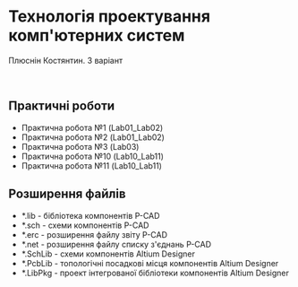 ﻿# Технологія проектування комп'ютерних систем</br>
<p>Плюснін Костянтин. 3 варіант</p></br>
<h2>Практичні роботи</h2>
<ul>
  <li>Практична робота №1 (Lab01_Lab02)</li>
  <li>Практична робота №2 (Lab01_Lab02)</li>
  <li>Практична робота №3 (Lab03)</li>
  <li>Практична робота №10 (Lab10_Lab11)</li>
  <li>Практична робота №11 (Lab10_Lab11)</li>
</ul>
<h2>Розширення файлів</h2>
<ul>
  <li>*.lib - бібліотека компонентів P-CAD</li>
  <li>*.sch - схеми компонентів P-CAD</li>
  <li>*.erc - розширення файлу звіту P-CAD</li>
  <li>*.net - розширення файлу списку з'єднань P-CAD</li>
  <li>*.SchLib - схеми компонентів Altium Designer</li>
  <li>*.PcbLib - топологічні посадкові місця компонентів Altium Designer</li>
  <li>*.LibPkg - проект інтегрованої бібліотеки компонентів Altium Designer</li>
</ul>
